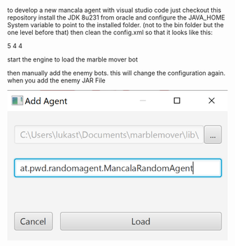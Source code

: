 to develop a new mancala agent with visual studio code just checkout this repository 
install the JDK 8u231 from oracle and configure the JAVA_HOME System variable to point to the installed folder. (not to the bin folder but the one level before that)
then clean the config.xml so that it looks like this:

<config>
   <agents/>
   <computation-time>5</computation-time>
   <stones-per-slot>4</stones-per-slot>
   <slots-per-player>4</slots-per-player>
</config>


start the engine to load the marble mover bot

then manually add the enemy bots. 
this will change the configuration again. 
when you add the enemy JAR File 

<img src="addingbots.PNG">